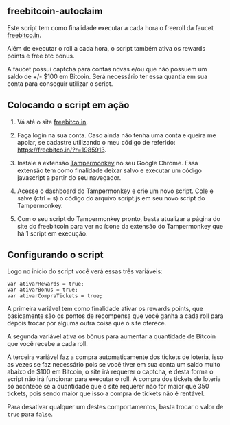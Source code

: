 ## freebitcoin-autoclaim
Este script tem como finalidade executar a cada hora o freeroll da faucet [freebitco.in](freebitco.in).

Além de executar o roll a cada hora, o script também ativa os rewards points e free btc bonus.

A faucet possui captcha para contas novas e/ou que não possuem um saldo de +/- $100 em Bitcoin. Será necessário ter essa quantia em sua conta para conseguir utilizar o script.

## Colocando o script em ação
1. Vá até o site [freebitco.in](freebitco.in).

2. Faça login na sua conta. Caso ainda não tenha uma conta e queira me apoiar, se cadastre utilizando o meu código de referido: https://freebitco.in/?r=1985913.

3. Instale a extensão [Tampermonkey](https://chrome.google.com/webstore/detail/tampermonkey/dhdgffkkebhmkfjojejmpbldmpobfkfo?hl=pt-BR) no seu Google Chrome. Essa extensão tem como finalidade deixar salvo e executar um código javascript a partir do seu navegador.

4. Acesse o dashboard do Tampermonkey e crie um novo script. Cole e salve (ctrl + s) o código do arquivo script.js em seu novo script do Tampermonkey.

5. Com o seu script do Tampermonkey pronto, basta atualizar a página do site do freebitcoin para ver no ícone da extensão do Tampermonkey que há 1 script em execução.

## Configurando o script
Logo no início do script você verá essas três variáveis:
```
var ativarRewards = true;
var ativarBonus = true;
var ativarCompraTickets = true;
```
A primeira variável tem como finalidade ativar os rewards points, que basicamente são os pontos de recompensa que você ganha a cada roll para depois trocar por alguma outra coisa que o site oferece.

A segunda variável ativa os bônus para aumentar a quantidade de Bitcoin que você recebe a cada roll.

A terceira variável faz a compra automaticamente dos tickets de loteria, isso as vezes se faz necessário pois se você tiver em sua conta um saldo muito abaixo de $100 em Bitcoin, o site irá requerer o captcha, e desta forma o script não irá funcionar para executar o roll. A compra dos tickets de loteria só acontece se a quantidade que o site requerer não for maior que 350 tickets, pois sendo maior que isso a compra de tickets não é rentável.

Para desativar qualquer um destes comportamentos, basta trocar o valor de `true` para `false`.


